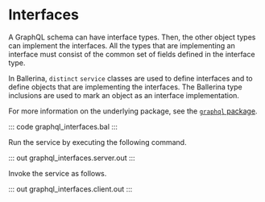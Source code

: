 # Interfaces

A GraphQL schema can have interface types. Then, the other object types can
implement the interfaces. All the types that are implementing an interface
must consist of the common set of fields defined in the interface type.

In Ballerina, `distinct` `service` classes are used to define interfaces and
to define objects that are implementing the interfaces. The Ballerina type
inclusions are used to mark an object as an interface implementation.

For more information on the underlying package, see the
[`graphql` package](https://docs.central.ballerina.io/ballerina/graphql/latest/).

::: code graphql_interfaces.bal :::

Run the service by executing the following command.

::: out graphql_interfaces.server.out :::

Invoke the service as follows.

::: out graphql_interfaces.client.out :::
